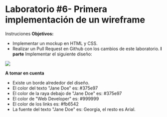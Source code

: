 # Laboratorio #6- Primera implementación de un wireframe
Instruciones
**Objetivos:**
- Implementar un mockup en HTML y CSS.
- Realizar un Pull Request en Github con los cambios de este laboratorio.
**I parte**
Implementar el siguiente diseño:

![](https://github.com/2022-SEMII-DESIV-G2/hernandez-ambar/blob/master/lab6/dise%C3%B1olab6.png)

**A tomar en cuenta**
- Existe un borde alrededor del diseño.
- El color del texto "Jane Doe" es: #375e97
- El color de la raya debajo de "Jane Doe" es: #375e97
- El color de "Web Developer" es: #999999
- El color de los links es: #fb6542
- La fuente del texto "Jane Doe" es: Georgia, el resto es Arial.
